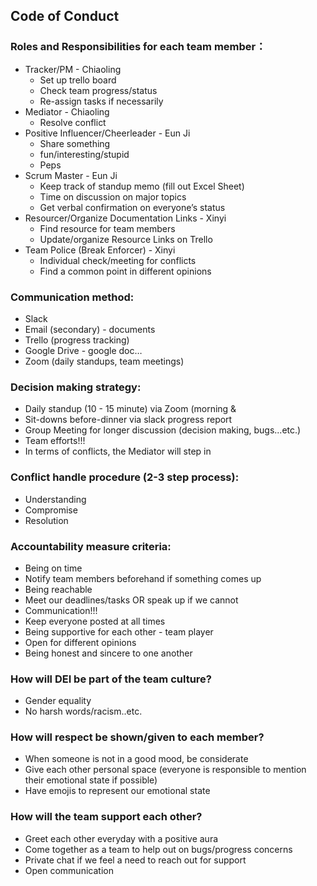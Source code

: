 ## Code of Conduct

### Roles and Responsibilities for each team member：
- Tracker/PM - Chiaoling
  - Set up trello board
  - Check team progress/status
  - Re-assign tasks if necessarily
- Mediator - Chiaoling
  - Resolve conflict
- Positive Influencer/Cheerleader - Eun Ji
  - Share something
  - fun/interesting/stupid
  - Peps
- Scrum Master - Eun Ji
  - Keep track of standup memo (fill out Excel Sheet)
  - Time on discussion on major topics
  - Get verbal confirmation on everyone’s status
- Resourcer/Organize Documentation Links - Xinyi
  - Find resource for team members
  - Update/organize Resource Links on Trello
- Team Police (Break Enforcer) - Xinyi
  - Individual check/meeting for conflicts
  - Find a common point in different opinions


### Communication method:
- Slack 
- Email (secondary) - documents
- Trello (progress tracking)
- Google Drive - google doc…
- Zoom (daily standups, team meetings)

### Decision making strategy: 
- Daily standup (10 - 15 minute) via Zoom (morning & 
- Sit-downs before-dinner via slack progress report
- Group Meeting for longer discussion (decision making, bugs...etc.)
- Team efforts!!!
- In terms of conflicts, the Mediator will step in

### Conflict handle procedure (2-3 step process):
- Understanding
- Compromise
- Resolution

### Accountability measure criteria:
- Being on time
- Notify team members beforehand if something comes up
- Being reachable
- Meet our deadlines/tasks OR speak up if we cannot
- Communication!!!
- Keep everyone posted at all times
- Being supportive for each other - team player
- Open for different opinions
- Being honest and sincere to one another

### How will  DEI be part of the team culture? 
- Gender equality 
- No harsh words/racism..etc.

### How will respect be shown/given to each member?
- When someone is not in a good mood, be considerate
- Give each other personal space (everyone is responsible to mention their emotional state if possible)
- Have emojis to represent our emotional state

### How will the team support each other?
- Greet each other everyday with a positive aura
- Come together as a team to help out on bugs/progress concerns
- Private chat if we feel a need to reach out for support
- Open communication
